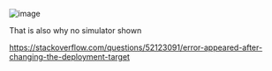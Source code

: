 
![image](https://user-images.githubusercontent.com/81428296/149645545-a8ab3f3f-85ee-4496-bda5-c0367de2dd16.png)

That is also why no simulator shown


https://stackoverflow.com/questions/52123091/error-appeared-after-changing-the-deployment-target
